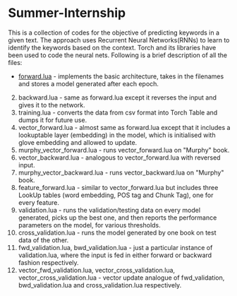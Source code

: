 # Summer-Internship
This is a collection of codes for the objective of predicting keywords in a given text. The approach uses Recurrent Neural Networks(RNNs) to learn to identify the keywords based on the context. Torch and its libraries have been used to code the neural nets. Following is a brief description of all the files:

* [forward.lua](blob/master/forward.lua) - implements the basic architecture, takes in the filenames and stores a model generated after each epoch.
2. backward.lua - same as forward.lua except it reverses the input and gives it to the network.
3. training.lua - converts the data from csv format into Torch Table and dumps it for future use.
4. vector_forward.lua - almost same as forward.lua except that it includes a lookuptable layer (embedding) in the model, which is initialised with glove embedding and allowed to update.
5. murphy_vector_forward.lua - runs vector_forward.lua on "Murphy" book.
6. vector_backward.lua - analogous to vector_forward.lua with reversed input.
7. murphy_vector_backward.lua - runs vector_backward.lua on "Murphy" book.
8. feature_forward.lua - similar to vector_forward.lua but includes three LookUp tables (word embedding, POS tag and Chunk Tag), one for every feature.
9. validation.lua - runs the validation/testing data on every model generated, picks up the best one, and then reports the performance parameters on the model, for various thresholds.
10. cross_validation.lua - runs the model generated by one book on test data of the other.
11. fwd_validation.lua, bwd_validation.lua - just a particular instance of validation.lua, where the input is fed in either forward or backward fashion respectively.
12. vector_fwd_validation.lua, vector_cross_validation.lua, vector_cross_validation.lua - vector update analogue of fwd_validation, bwd_validation.lua and cross_validation.lua respectively.
